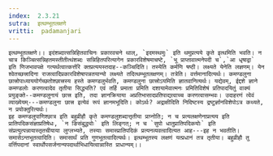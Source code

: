 ```yaml
---
index:  2.3.21
sutra:  इत्थम्भूतलक्षणे
vritti:  padamanjari
---
```


	इत्थम्भूतलक्षणे।। इदंशब्दात्सन्निहितवाचिनः प्रकारवचने थाल्, `इदमस्थमुः` इति थमुप्रत्यये कृते इत्थमिति भवति। न चात्र किञ्चित्सन्निहतमस्तीतीत्थंशब्दः सन्निहितपरित्यागेन प्रकारविशेषमाचष्टे, `भू प्राप्तावात्मनेपदी च`,`आ धृषाद्वा` इति णिजभावपक्षे गत्यर्थत्वात्कर्त्तरि क्तप्रत्ययस्तदाह--कञ्चिदिति। तस्येति कर्मणि षष्ठी। लक्ष्यते येनेति लज्ञणम्। येन श्वेतच्छत्त्रादिना राजत्वादिप्रकारविशेषापन्नतयान्यो लक्ष्यते तदित्थम्भूतलक्षणम्। तत्रेति। वर्त्तमानादित्यर्थः। कमण्डलुना छात्त्रोपाध्याययोर्गच्छतोश्छात्त्रस्य हस्ते कमण्डलुर्भवति, कमण्डलुना छात्त्रोऽयमिति ज्ञातवानित्यर्थः। यद्येवम्, ईद्दशे ज्ञाने कमण्डलोः करणत्वादेव तृतीया सिद्ध्यति? एवं तर्हि प्रमाता प्रमिति दशायामेवात्मनः प्रमितिविशेषं प्रतिपादयितुं वाक्यं प्रयुङ्क्ते--कमण्डलुनायं छात्त्र इति, तदा ज्ञानक्रियाया अप्रतिभासादप्रतिपाद्यत्वाच्च करणत्वासम्भवः। उदाहरणं त्वेवं व्याख्येयम्---कमण्डलुना छात्त्र इत्येवं रूपं ज्ञानमभूदिति। कोऽर्थः? अद्राक्षीदिति निदिष्टस्य द्रष्टुर्ज्ञानविशेपोऽत्र कथ्यते, न प्रयोक्तुरित्यर्थः। 
	इह कमण्डलुपाणिश्छात्र इति बहुव्रीहौ कृते कमण्डलुशब्दात्तृतीया प्राप्नोति; न च प्रत्यलक्षणेनाप्रत्यय इति प्रातिपदिकसंज्ञाप्रतिषेधः, `न ङिसंबुद्ध्योः` इति लिङ्गत्; न च `सुपो धातुप्रातिपदिकयोः` इति संप्रत्युत्पन्नायास्तृतचीयाया लुग्लभ्यते, तस्याः समास्प्रातिपदिकं प्रत्यनव्यवत्वादित्यत आह---इह न भवतीति। समासेऽन्तभूतत्वादिति। समासार्थं प्रति गुणभूतत्वादित्यर्थः। इत्थम्भूतस्य लक्षणं यत्प्रधानं तत्र तृतीया। बहुव्रीहौ तु वर्त्तिपदानां स्वार्थोपसर्जनान्यपदार्थाभिधायित्वान्नास्ति प्राधान्यम्।।
